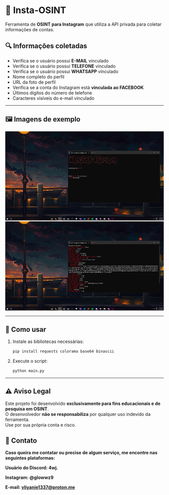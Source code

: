 # 📸 Insta-OSINT  
Ferramenta de **OSINT para Instagram** que utiliza a API privada para coletar informações de contas.  

## 🔍 Informações coletadas
- Verifica se o usuário possui **E-MAIL** vinculado  
- Verifica se o usuário possui **TELEFONE** vinculado  
- Verifica se o usuário possui **WHATSAPP** vinculado  
- Nome completo do perfil  
- URL da foto de perfil  
- Verifica se a conta do Instagram está **vinculada ao FACEBOOK**  
- Últimos dígitos do número de telefone  
- Caracteres visíveis do e-mail vinculado  

---

## 🖼️ Imagens de exemplo  

![image](https://raw.githubusercontent.com/137f/Instargram-Osint/refs/heads/main/Instargram-Osint/1.png)  
![image](https://raw.githubusercontent.com/137f/Instargram-Osint/refs/heads/main/Instargram-Osint/2.png)  

---

## 🚀 Como usar  
1. Instale as bibliotecas necessárias:  
   ```bash
   pip install requests colorama base64 binascii
   ```
2. Execute o script:  
   ```bash
   python main.py
   ```  

---

## ⚠️ Aviso Legal  
Este projeto foi desenvolvido **exclusivamente para fins educacionais e de pesquisa em OSINT**.  
O desenvolvedor **não se responsabiliza** por qualquer uso indevido da ferramenta.  
Use por sua própria conta e risco.  


## 💌 Contato

**Caso queira me contatar ou precise de algum serviço, me encontre nas seguintes plataformas:**

**Usuário do Discord: 4wj.**

**Instagram: @glowwz9**

**E-mail: vliyanie1337@proton.me**
